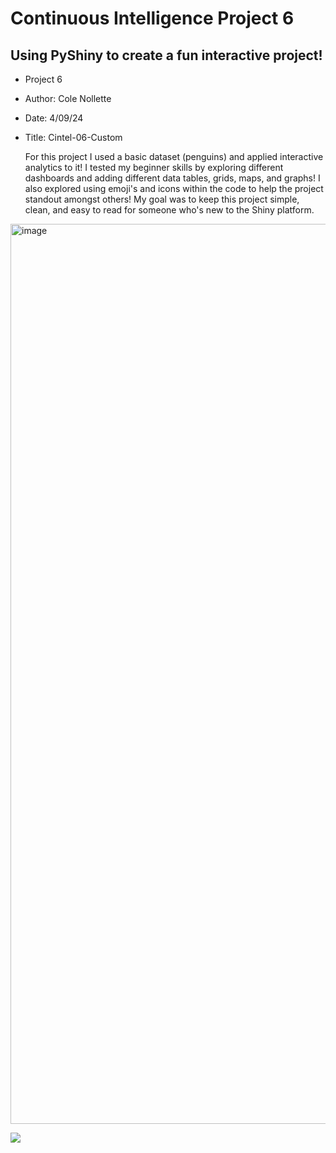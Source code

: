 # Continuous Intelligence Project 6
## Using PyShiny to create a fun interactive project!
- Project 6

- Author: Cole Nollette

- Date: 4/09/24

- Title: Cintel-06-Custom


  For this project I used a basic dataset (penguins) and applied interactive analytics to it! I tested my beginner skills by exploring different dashboards and adding different data tables, grids, maps, and graphs! I also explored using emoji's and icons within the code to help the project standout amongst others! My goal was to keep this project simple, clean, and easy to read for someone who's new to the Shiny platform.

<img width="1440" alt="image" src="https://github.com/nollettecs/cintel-06-custom/assets/155999592/b18561ea-7e8f-499e-a3cd-4029d1cab9e8">

![](https://user-images.githubusercontent.com/74038190/213910345-87a0070d-e6be-4864-b0a1-7e2133e3dae2.png)
